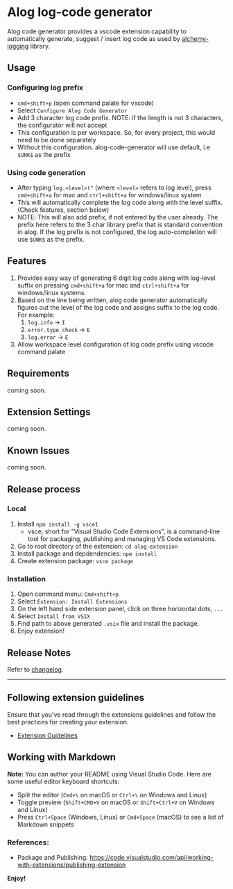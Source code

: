 # Alog log-code generator

Alog code generator provides a vscode extension capability to automatically generate, suggest / insert log code as used by [alchemy-logging](https://github.com/IBM/alchemy-logging) library.

## Usage

### Configuring log prefix
- `cmd+shift+p` (open command palate for vscode)
- Select `Configure Alog Code Generator`
- Add 3 character log code prefix. NOTE: if the length is not 3 characters, the configurator will not accept
- This configuration is per workspace. So, for every project, this would need to be done separately
- Without this configuration. alog-code-generator will use default, i.e `$UNK$` as the prefix

### Using code generation
- After typing `log.<level>("` (where `<level>` refers to log level), press `cmd+shift+a` for mac and `ctrl+shift+a` for windows/linux system
- This will automatically complete the log code along with the level suffix. (Check features, section below)
- NOTE: This will also add prefix, if not entered by the user already. The prefix here refers to the 3 char library prefix that is standard convention in alog. If the log prefix is not configured, the log auto-completion will use `$UNK$` as the prefix.


## Features

1. Provides easy way of generating 6 digit log code along with log-level suffix on pressing `cmd+shift+a` for mac and `ctrl+shift+a` for windows/linux systems.
2. Based on the line being written, alog code generator automatically figures out the level of the log code and assigns suffix to the log code. For example:
   1. `log.info` -> `I`
   2. `error.type_check` -> `E`
   3. `log.error` -> `E`
3. Allow workspace level configuration of log code prefix using vscode command palate

## Requirements

coming soon.

## Extension Settings

coming soon.

## Known Issues

coming soon.

## Release process

### Local
1. Install `npm install -g vsce1`
    - vsce, short for "Visual Studio Code Extensions", is a command-line tool for packaging, publishing and managing VS Code extensions.
2. Go to root directory of the extension: `cd alog-extension`
3. Install package and depdendencies: `npm install`
4. Create extension package: `vsce package`

### Installation
1. Open command menu: `Cmd+shift+p`
2. Select `Extension: Install Extensions`
3. On the left hand side extension panel, click on three horizontal dots, `...`
4. Select `Install from VSIX`
5. Find path to above generated `.vsix` file and install the package.
6. Enjoy extension!

## Release Notes

Refer to [changelog](CHANGELOG.md).

-----------------------------------------------------------------------------------------------------------
## Following extension guidelines

Ensure that you've read through the extensions guidelines and follow the best practices for creating your extension.

* [Extension Guidelines](https://code.visualstudio.com/api/references/extension-guidelines)

## Working with Markdown

**Note:** You can author your README using Visual Studio Code.  Here are some useful editor keyboard shortcuts:

* Split the editor (`Cmd+\` on macOS or `Ctrl+\` on Windows and Linux)
* Toggle preview (`Shift+CMD+V` on macOS or `Shift+Ctrl+V` on Windows and Linux)
* Press `Ctrl+Space` (Windows, Linux) or `Cmd+Space` (macOS) to see a list of Markdown snippets

### References:
- Package and Publishing: https://code.visualstudio.com/api/working-with-extensions/publishing-extension


**Enjoy!**
